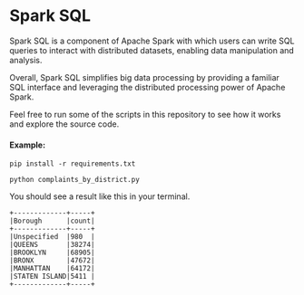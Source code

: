# Spark SQL

Spark SQL is a component of Apache Spark with which users can write SQL queries to interact with distributed datasets, enabling data manipulation and analysis.

Overall, Spark SQL simplifies big data processing by providing a familiar SQL interface and leveraging the distributed processing power of Apache Spark.

Feel free to run some of the scripts in this repository to see how it works and explore the source code.


#### Example:

```
pip install -r requirements.txt

python complaints_by_district.py
```

You should see a result like this in your terminal.

```
+-------------+-----+
|Borough      |count|
+-------------+-----+
|Unspecified  |980  |
|QUEENS       |38274|
|BROOKLYN     |68905|
|BRONX        |47672|
|MANHATTAN    |64172|
|STATEN ISLAND|5411 |
+-------------+-----+
```
